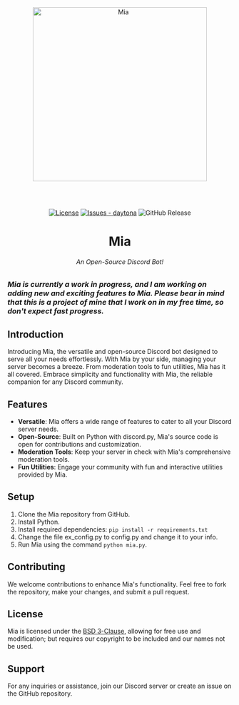 <div align="center">
<img src="https://github.com/Hamziee/Mia/blob/main/readme.jpg?raw=true" style="height: 390px;align: center;" alt="Mia"/>

<br><br>

<div align="center">

[![License](https://img.shields.io/badge/License-Apache--3.0-blue)](#license)
[![Issues - daytona](https://img.shields.io/github/issues/Hamziee/Mia)](https://github.com/Hamziee/Mia/issues)
![GitHub Release](https://img.shields.io/github/v/release/Hamziee/Mia)

</div>

# Mia
###### An Open-Source Discord Bot! 

</div>

### *Mia is currently a work in progress, and I am working on adding new and exciting features to Mia. Please bear in mind that this is a project of mine that I work on in my free time, so don't expect fast progress.*

## Introduction
Introducing Mia, the versatile and open-source Discord bot designed to serve all your needs effortlessly. With Mia by your side, managing your server becomes a breeze. From moderation tools to fun utilities, Mia has it all covered. Embrace simplicity and functionality with Mia, the reliable companion for any Discord community.

## Features
- **Versatile**: Mia offers a wide range of features to cater to all your Discord server needs.
- **Open-Source**: Built on Python with discord.py, Mia's source code is open for contributions and customization.
- **Moderation Tools**: Keep your server in check with Mia's comprehensive moderation tools.
- **Fun Utilities**: Engage your community with fun and interactive utilities provided by Mia.

## Setup
1. Clone the Mia repository from GitHub.
2. Install Python.
3. Install required dependencies: `pip install -r requirements.txt`
3. Change the file ex_config.py to config.py and change it to your info.
4. Run Mia using the command `python mia.py`.

## Contributing
We welcome contributions to enhance Mia's functionality. Feel free to fork the repository, make your changes, and submit a pull request.

## License
Mia is licensed under the [BSD 3-Clause](https://github.com/Hamziee/Mia/blob/main/LICENSE), allowing for free use and modification; but requires our copyright to be included and our names not be used.

## Support
For any inquiries or assistance, join our Discord server or create an issue on the GitHub repository.

